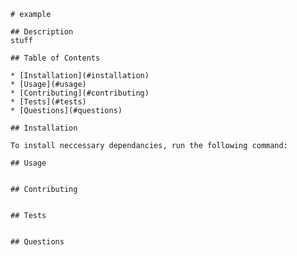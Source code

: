 
    # example

    ## Description
    stuff

    ## Table of Contents

    * [Installation](#installation)
    * [Usage](#usage)
    * [Contributing](#contributing)
    * [Tests](#tests)
    * [Questions](#questions)

    ## Installation

    To install neccessary dependancies, run the following command:

    ## Usage 


    ## Contributing


    ## Tests


    ## Questions
    